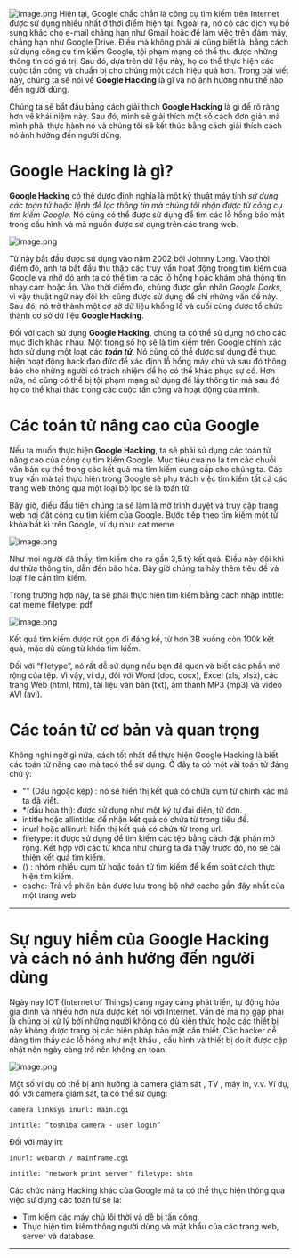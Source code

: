 ![image.png](https://images.viblo.asia/2e4217a3-bbb6-4392-b912-0290618f56bf.png)
Hiện tại, Google chắc chắn là công cụ tìm kiếm trên Internet được sử dụng nhiều nhất ở thời điểm hiện tại. Ngoài ra, nó có các dịch vụ bổ sung khác cho e-mail chẳng hạn như Gmail hoặc để làm việc trên đám mây, chẳng hạn như Google Drive. Điều mà không phải ai cũng biết là, bằng cách sử dụng công cụ tìm kiếm Google, tội phạm mạng có thể thu được những thông tin có giá trị. Sau đó, dựa trên dữ liệu này, họ có thể thực hiện các cuộc tấn công và chuẩn bị cho chúng một cách hiệu quả hơn. Trong bài viết này, chúng ta sẽ nói về **Google Hacking** là gì và nó ảnh hưởng như thế nào đến người dùng.

Chúng ta sẽ bắt đầu bằng cách giải thích **Google Hacking** là gì để rõ ràng hơn về khái niệm này. Sau đó, mình sẽ giải thích một số cách đơn giản mà mình phải thực hành nó và chúng tôi sẽ kết thúc bằng cách giải thích cách nó ảnh hưởng đến người dùng.

# Google Hacking là gì?

**Google Hacking** có thể được định nghĩa là một kỹ thuật máy tính *sử dụng các toán tử hoặc lệnh để lọc thông tin mà chúng tôi nhận được từ công cụ tìm kiếm Google.* Nó cũng có thể được sử dụng để tìm các lỗ hổng bảo mật trong cấu hình và mã nguồn được sử dụng trên các trang web.

![image.png](https://images.viblo.asia/2b1cd389-7802-441a-ad29-df9ae9f80c75.png)

Từ này bắt đầu được sử dụng vào năm 2002 bởi Johnny Long. Vào thời điểm đó, anh ta bắt đầu thu thập các truy vấn hoạt động trong tìm kiếm của Google và nhờ đó anh ta có thể tìm ra các lỗ hổng hoặc khám phá thông tin nhạy cảm hoặc ẩn. Vào thời điểm đó, chúng được gắn nhãn *Google Dorks*, vì vậy thuật ngữ này đôi khi cũng được sử dụng để chỉ những vấn đề này. Sau đó, nó trở thành một cơ sở dữ liệu khổng lồ và cuối cùng được tổ chức thành cơ sở dữ liệu **Google Hacking**.

Đối với cách sử dụng **Google Hacking**, chúng ta có thể sử dụng nó cho các mục đích khác nhau. Một trong số họ sẽ là tìm kiếm trên Google chính xác hơn sử dụng một loạt các ***toán tử***. Nó cũng có thể được sử dụng để thực hiện hoạt động hack đạo đức để xác định lỗ hổng máy chủ và sau đó thông báo cho những người có trách nhiệm để họ có thể khắc phục sự cố. Hơn nữa, nó cũng có thể bị tội phạm mạng sử dụng để lấy thông tin mà sau đó họ có thể khai thác trong các cuộc tấn công và hoạt động của mình.

# Các toán tử nâng cao của Google

Nếu ta muốn thực hiện **Google Hacking**, ta sẽ phải sử dụng các toán tử nâng cao của công cụ tìm kiếm Google. Mục tiêu của nó là tìm các chuỗi văn bản cụ thể trong các kết quả mà tìm kiếm cung cấp cho chúng ta. Các truy vấn mà tai thực hiện trong Google sẽ phụ trách việc tìm kiếm tất cả các trang web thông qua một loại bộ lọc sẽ là toán tử.


Bây giờ, điều đầu tiên chúng ta sẽ làm là mở trình duyệt và truy cập trang web nơi đặt công cụ tìm kiếm của Google. Bước tiếp theo tìm kiếm một từ khóa bất kì trên Google, ví dụ như: cat meme

![image.png](https://images.viblo.asia/0d92d925-bf7f-461e-978c-12c10df63cfa.png)

Như mọi người đã thấy, tìm kiếm cho ra gần 3,5 tỷ kết quả. Điều này đôi khi dư thừa thông tin, dẫn đến bão hòa. Bây giờ chúng ta hãy thêm tiêu đề và loại file cần tìm kiếm.

Trong trường hợp này, ta sẽ phải thực hiện tìm kiếm bằng cách nhập intitle: cat meme filetype: pdf

![image.png](https://images.viblo.asia/acc12bb5-16a3-4c70-b227-e2b3555d8ded.png)

Kết quả tìm kiếm được rút gọn đi đáng kể, từ hơn 3B xuống còn 100k kết quả, mặc dù cùng từ khóa tìm kiếm.

Đối với “filetype”, nó rất dễ sử dụng nếu bạn đã quen và biết các phần mở rộng của tệp. Vì vậy, ví dụ, đối với Word (doc, docx), Excel (xls, xlsx), các trang Web (html, htm), tài liệu văn bản (txt), âm thanh MP3 (mp3) và video AVI (avi).

# Các toán tử cơ bản và quan trọng

Không nghi ngờ gì nữa, cách tốt nhất để thực hiện Google Hacking là biết các toán tử nâng cao mà tacó thể sử dụng. Ở đây ta có một vài toán tử đáng chú ý:
* "" (Dấu ngoặc kép) : nó sẽ hiển thị kết quả có chứa cụm từ chính xác mà ta đã viết.
*  *(dấu hoa thị): được sử dụng như một ký tự đại diện, từ đơn.
* intitle hoặc allintitle: để nhận kết quả có chứa từ trong tiêu đề.
* inurl hoặc allinurl: hiển thị kết quả có chứa từ trong url.
* filetype: it được sử dụng để tìm kiếm các tệp bằng cách đặt phần mở rộng. Kết hợp với các từ khóa như chúng ta đã thấy trước đó, nó sẽ cải thiện kết quả tìm kiếm.
* () 
: nhóm nhiều cụm từ hoặc toán tử tìm kiếm để kiểm soát cách thực hiện tìm kiếm.
* cache:
Trả về phiên bản được lưu trong bộ nhớ cache gần đây nhất của một trang web


-----

# Sự nguy hiểm của Google Hacking và cách nó ảnh hưởng đến người dùng

Ngày nay IOT (Internet of Things) càng ngày càng phát triển, tự động hóa gia đình và nhiều hơn nữa được kết nối với Internet. Vấn đề mà họ gặp phải là chúng bị xử lý bởi những người không có đủ kiến ​​thức hoặc các thiết bị này không được trang bị các biện pháp bảo mật cần thiết. Các hacker dễ dàng tìm thấy các lỗ hổng như mật khẩu , cấu hình và thiết bị do ít được cập nhật nên ngày càng trở nên không an toàn.

![image.png](https://images.viblo.asia/d8690bc4-c204-4577-83dd-599ed637143b.png)

Một số ví dụ có thể bị ảnh hưởng là camera giám sát , TV , máy in, v.v. Ví dụ, đối với camera giám sát, ta có thể sử dụng:
```
camera linksys inurl: main.cgi
```
```
intitle: ”toshiba camera - user login”
```
Đối với máy in:
```
inurl: webarch / mainframe.cgi
```
```
intitle: "network print server" filetype: shtm
```

Các chức năng Hacking khác của Google mà ta có thể thực hiện thông qua việc sử dụng các toán tử sẽ là:

* Tìm kiếm các máy chủ lỗi thời và dễ bị tấn công.
* Thực hiện tìm kiếm thông người dùng và mật khẩu của các trang web, server và database.


-----